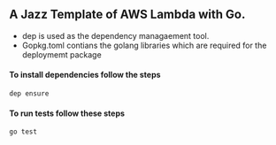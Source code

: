 ## A Jazz Template of AWS Lambda with Go.


* dep is used as the dependency managaement tool.
* Gopkg.toml contians the golang libraries which are required for the deploymemt package

#### To install dependencies follow the steps

    dep ensure

#### To run tests follow these steps

    go test
